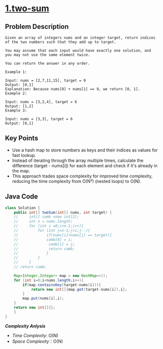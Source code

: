 # [1.two-sum](https://leetcode.com/problems/two-sum/description/)

## Problem Description

```
Given an array of integers nums and an integer target, return indices of the two numbers such that they add up to target.

You may assume that each input would have exactly one solution, and you may not use the same element twice.

You can return the answer in any order.

Example 1:

Input: nums = [2,7,11,15], target = 9
Output: [0,1]
Explanation: Because nums[0] + nums[1] == 9, we return [0, 1].
Example 2:

Input: nums = [3,2,4], target = 6
Output: [1,2]
Example 3:

Input: nums = [3,3], target = 6
Output: [0,1]
```

## Key Points

- Use a hash map to store numbers as keys and their indices as values for fast lookup.
- Instead of iterating through the array multiple times, calculate the difference (target - nums[i]) for each element and check if it's already in the map.
- This approach trades space complexity for improved time complexity, reducing the time complexity from O(N²) (nested loops) to O(N).

## Java Code

```java
class Solution {
    public int[] twoSum(int[] nums, int target) {
    //     int[] comb =new int[2];
    //     int n = nums.length;
    //     for (int i =0;i<n-1;i++){
    //         for (int j=n-1;j>i;j--){
    //             if(nums[i]+nums[j] == target){
    //             comb[0] = i;
    //              comb[1] = j;
    //              return comb;
    //             }
    //         }
    //     }
    // return comb;

    Map<Integer,Integer> map = new HashMap<>();
    for (int i=0;i<nums.length;i++){
        if(map.containsKey(target-nums[i])){
            return new int[]{map.get(target-nums[i]),i};
        }
        map.put(nums[i],i);
    }
    return new int[]{};
    }
}

```
**_Complexity Anlysis_**

- _Time Complexity_: O(N)
- _Space Complexity_：O(N)
